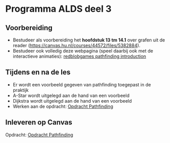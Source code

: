 # Programma ALDS deel 3

## Voorbereiding
- Bestudeer als voorbereiding het **hoofdstuk 13 tm 14.1** over grafen uit de reader (https://canvas.hu.nl/courses/44572/files/5382884).
- Bestudeer ook volledig deze webpagina (speel daarbij ook met de interactieve animaties): [redblobgames pathfinding introduction](https://www.redblobgames.com/pathfinding/a-star/introduction.html)

## Tijdens en na de les
- Er wordt een voorbeeld gegeven van pathfinding toegepast in de praktijk
- A-Star wordt uitgelegd aan de hand van een voorbeeld
- Dijkstra wordt uitgelegd aan de hand van een voorbeeld
- Werken aan de opdracht: [Opdracht Pathfinding](./3_pathfinding.ipynb)

## Inleveren op Canvas
Opdracht: [Opdracht Pathfinding](./3_pathfinding.ipynb)
